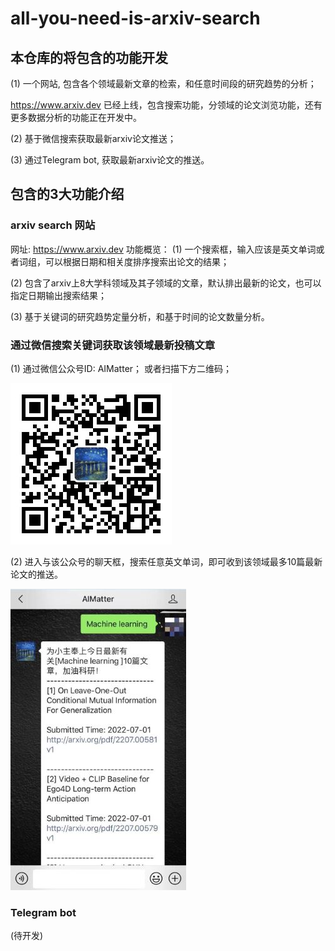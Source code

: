 # all-you-need-is-arxiv-search
## 本仓库的将包含的功能开发

(1) 一个网站, 包含各个领域最新文章的检索，和任意时间段的研究趋势的分析；

https://www.arxiv.dev 已经上线，包含搜索功能，分领域的论文浏览功能，还有更多数据分析的功能正在开发中。


(2) 基于微信搜索获取最新arxiv论文推送；

(3) 通过Telegram bot, 获取最新arxiv论文的推送。


## 包含的3大功能介绍
### arxiv search 网站

网址: https://www.arxiv.dev
功能概览：
(1) 一个搜索框，输入应该是英文单词或者词组，可以根据日期和相关度排序搜索出论文的结果；

(2) 包含了arxiv上8大学科领域及其子领域的文章，默认排出最新的论文，也可以指定日期输出搜索结果；

(3) 基于关键词的研究趋势定量分析，和基于时间的论文数量分析。




### 通过微信搜索关键词获取该领域最新投稿文章

(1) 通过微信公众号ID: AIMatter； 或者扫描下方二维码；

![avatar](./pics/wechat_qr_code.jpg)



(2) 进入与该公众号的聊天框，搜索任意英文单词，即可收到该领域最多10篇最新论文的推送。


![avatar](./pics/crop1.jpg)

### Telegram bot
(待开发)






